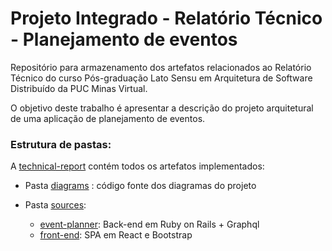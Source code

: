 # Projeto Integrado - Relatório Técnico  - Planejamento de eventos

Repositório para armazenamento dos artefatos relacionados ao Relatório Técnico do curso Pós-graduação Lato Sensu em Arquitetura de Software Distribuído da PUC Minas Virtual.

O objetivo deste trabalho é apresentar a descrição do projeto arquitetural de uma aplicação de planejamento de eventos.


### Estrutura de pastas:

A [technical-report](/technical-report/) contém todos os artefatos implementados: 

 - Pasta [diagrams](/technical-report/diagrams/) : código fonte dos diagramas do projeto

 - Pasta [sources](/technical-report/sources/):
   - [event-planner](/technical-report/sources/event-planner/): Back-end em Ruby on Rails + Graphql
   - [front-end](/technical-report/sources/event-planner/frontend/): SPA em React e Bootstrap
